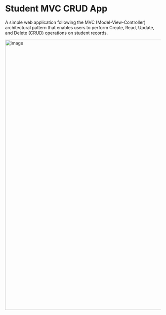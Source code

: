 # Student MVC CRUD App

A simple web application following the MVC (Model-View-Controller) architectural pattern that enables users to perform Create, Read, Update, and Delete (CRUD) operations on student records.

<img width="1910" height="874" alt="image" src="https://github.com/user-attachments/assets/165acf35-93f7-4662-8ecb-32f52ad60869" />
